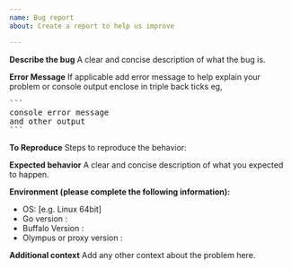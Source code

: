 ```yaml
---
name: Bug report
about: Create a report to help us improve

---
```


**Describe the bug**
A clear and concise description of what the bug is.


**Error Message**
If applicable add error message to help explain your problem or console output enclose in triple back ticks eg,

<pre>
```
console error message
and other output
```
</pre>


**To Reproduce**
Steps to reproduce the behavior:


**Expected behavior**
A clear and concise description of what you expected to happen.


**Environment (please complete the following information):**
 - OS: [e.g. Linux 64bit]
 - Go version :
 - Buffalo Version :
 - Olympus or proxy version :


**Additional context**
Add any other context about the problem here.
